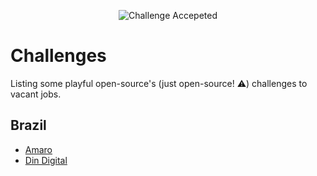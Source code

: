 <p align="center"><img src="https://cloud.githubusercontent.com/assets/3603793/23482593/669e9444-feae-11e6-9b6b-d1a53faf984a.png" alt="Challenge Accepeted"></p>

# Challenges 

Listing some playful open-source's (just open-source! :warning:) challenges to vacant jobs.

## Brazil
 
- [Amaro](https://github.com/amarofashion/front-end-challenge)
- [Din Digital](https://github.com/dindigital/teste-frontend-2017)
